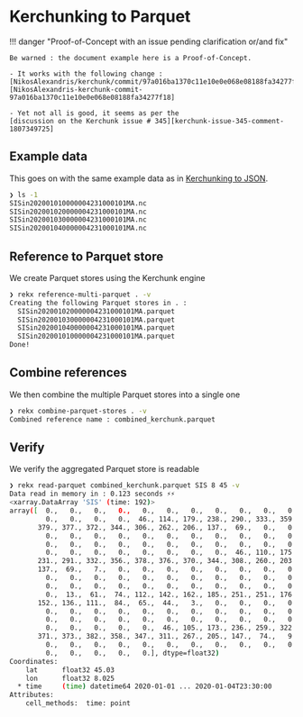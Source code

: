 # Kerchunking to Parquet

!!! danger "Proof-of-Concept with an issue pending clarification or/and fix"

    Be warned : the document example here is a Proof-of-Concept.

    - It works with the following change : 
    [NikosAlexandris/kerchunk/commit/97a016ba1370c11e10e0e068e08188fa34277f18][NikosAlexandris-kerchunk-commit-97a016ba1370c11e10e0e068e08188fa34277f18]

    - Yet not all is good, it seems as per the
    [discussion on the Kerchunk issue # 345][kerchunk-issue-345-comment-1807349725]

[NikosAlexandris-kerchunk-commit-97a016ba1370c11e10e0e068e08188fa34277f18]: https://github.com/NikosAlexandris/kerchunk/commit/97a016ba1370c11e10e0e068e08188fa34277f18

[kerchunk-issue-345-comment-1807349725]: https://github.com/fsspec/kerchunk/issues/345#issuecomment-1807349725

## Example data

This goes on with the same example data as in [Kerchunking to JSON](kerchunk_to_json.md#example-data).

``` bash
❯ ls -1
SISin202001010000004231000101MA.nc
SISin202001020000004231000101MA.nc
SISin202001030000004231000101MA.nc
SISin202001040000004231000101MA.nc
```

## Reference to Parquet store

We create Parquet stores using the Kerchunk engine 

``` bash
❯ rekx reference-multi-parquet . -v
Creating the following Parquet stores in . :
  SISin202001020000004231000101MA.parquet
  SISin202001030000004231000101MA.parquet
  SISin202001040000004231000101MA.parquet
  SISin202001010000004231000101MA.parquet
Done!
```

## Combine references

We then combine the multiple Parquet stores into a single one

``` bash
❯ rekx combine-parquet-stores . -v
Combined reference name : combined_kerchunk.parquet
```

## Verify

We verify the aggregated Parquet store is readable

``` bash
❯ rekx read-parquet combined_kerchunk.parquet SIS 8 45 -v
Data read in memory in : 0.123 seconds ⚡⚡
<xarray.DataArray 'SIS' (time: 192)>
array([  0.,   0.,   0.,   0.,   0.,   0.,   0.,   0.,   0.,   0.,   0.,
         0.,   0.,   0.,   0.,  46., 114., 179., 238., 290., 333., 359.,
       379., 377., 372., 344., 306., 262., 206., 137.,  69.,   0.,   0.,
         0.,   0.,   0.,   0.,   0.,   0.,   0.,   0.,   0.,   0.,   0.,
         0.,   0.,   0.,   0.,   0.,   0.,   0.,   0.,   0.,   0.,   0.,
         0.,   0.,   0.,   0.,   0.,   0.,   0.,   0.,  46., 110., 175.,
       231., 291., 332., 356., 378., 376., 370., 344., 308., 260., 203.,
       137.,  69.,   7.,   0.,   0.,   0.,   0.,   0.,   0.,   0.,   0.,
         0.,   0.,   0.,   0.,   0.,   0.,   0.,   0.,   0.,   0.,   0.,
         0.,   0.,   0.,   0.,   0.,   0.,   0.,   0.,   0.,   0.,   0.,
         0.,  13.,  61.,  74., 112., 142., 162., 185., 251., 251., 176.,
       152., 136., 111.,  84.,  65.,  44.,   3.,   0.,   0.,   0.,   0.,
         0.,   0.,   0.,   0.,   0.,   0.,   0.,   0.,   0.,   0.,   0.,
         0.,   0.,   0.,   0.,   0.,   0.,   0.,   0.,   0.,   0.,   0.,
         0.,   0.,   0.,   0.,   0.,  46., 105., 173., 236., 259., 322.,
       371., 373., 382., 358., 347., 311., 267., 205., 147.,  74.,   9.,
         0.,   0.,   0.,   0.,   0.,   0.,   0.,   0.,   0.,   0.,   0.,
         0.,   0.,   0.,   0.,   0.], dtype=float32)
Coordinates:
    lat      float32 45.03
    lon      float32 8.025
  * time     (time) datetime64 2020-01-01 ... 2020-01-04T23:30:00
Attributes:
    cell_methods:  time: point
```
